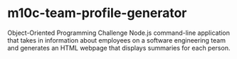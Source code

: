 # m10c-team-profile-generator
Object-Oriented Programming Challenge
Node.js command-line application that takes in information about employees on a software engineering team and generates an HTML webpage that displays summaries for each person.
